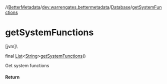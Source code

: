 //[BetterMetadata](../../../index.md)/[dev.warrengates.bettermetadata](../index.md)/[Database](index.md)/[getSystemFunctions](get-system-functions.md)

# getSystemFunctions

[jvm]\

final [List](https://docs.oracle.com/javase/8/docs/api/java/util/List.html)&lt;[String](https://docs.oracle.com/javase/8/docs/api/java/lang/String.html)&gt;[getSystemFunctions](get-system-functions.md)()

Get system functions

#### Return
